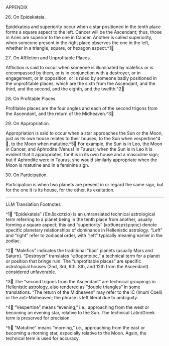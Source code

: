 APPENDIX

26. On Epidekateia.

Epidekateia and superiority occur when a star positioned in the tenth place forms a square aspect to the left. Cancer will be the Ascendant; thus, those in Aries are superior to the one in Cancer. Another is called superiority, when someone present in the right place observes the one in the left, whether in a triangle, square, or hexagon aspect.^1🤖

27. On Affliction and Unprofitable Places.

Affliction is said to occur when someone is illuminated by malefics or is encompassed by them, or is in conjunction with a destroyer, or in engagement, or in opposition, or is ruled by someone badly positioned in the unprofitable places, which are the sixth from the Ascendant, and the third, and the second, and the eighth, and the twelfth.^2🤖

28. On Profitable Places.

Profitable places are the four angles and each of the second trigons from the Ascendant, and the return of the Midheaven.^3🤖

29. On Appropriation.

Appropriation is said to occur when a star approaches the Sun or the Moon, just as its own house relates to their houses; to the Sun when vespertine^4🤖, to the Moon when matutine.^5🤖 For example, the Sun is in Leo, the Moon in Cancer, and Aphrodite (Venus) in Taurus; when the Sun is in Leo it is evident that it appropriates, for it is in its own house and a masculine sign; but if Aphrodite were in Taurus, she would similarly appropriate when the Moon is matutine and in a feminine sign.

30. On Participation.

Participation is when two planets are present in or regard the same sign, but for the one it is its house, for the other, its exaltation.

---

LLM Translation Footnotes

^1🤖 “Epidekateia” (Ἐπιδεκατεία) is an untranslated technical astrological term referring to a planet being in the tenth place from another, usually forming a square aspect; this and “superiority” (καθυπερτέρησις) denote specific planetary relationships of dominance in Hellenistic astrology. “Left” and “right” refer to zodiacal order, with “left” typically meaning earlier in the zodiac.

^2🤖 “Malefics” indicates the traditional “bad” planets (usually Mars and Saturn). “Destroyer” translates “φθοροποιός,” a technical term for a planet or position that brings ruin. The “unprofitable places” are specific astrological houses (2nd, 3rd, 6th, 8th, and 12th from the Ascendant) considered unfavorable.

^3🤖 The “second trigons from the Ascendant” are technical groupings in Hellenistic astrology, also rendered as “double triangles” in some translations. “The return of the Midheaven” may refer to the IC (Imum Coeli) or the anti-Midheaven; the phrase is left literal due to ambiguity.

^4🤖 “Vespertine” means “evening,” i.e., approaching from the west or becoming an evening star, relative to the Sun. The technical Latin/Greek term is preserved for precision.

^5🤖 “Matutine” means “morning,” i.e., approaching from the east or becoming a morning star, especially relative to the Moon. Again, the technical term is used for accuracy.